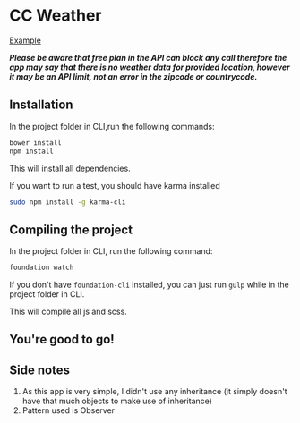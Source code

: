 # CC Weather

[Example](http://emilcieslar.github.io/cc-weather/)

***Please be aware that free plan in the API can block any call therefore the app may say that there is no weather data for provided location, however it may be an API limit, not an error in the zipcode or countrycode.***

## Installation

In the project folder in CLI,run the following commands:

```bash
bower install
npm install
```

This will install all dependencies.


If you want to run a test, you should have karma installed

```bash
sudo npm install -g karma-cli
```

## Compiling the project

In the project folder in CLI, run the following command:
```bash
foundation watch
```

If you don't have `foundation-cli` installed, you can just run `gulp` while in the project folder in CLI.


This will compile all js and scss.

## You're good to go!


## Side notes
1. As this app is very simple, I didn't use any inheritance (it simply doesn't have that much objects to make use of inheritance)
2. Pattern used is Observer
